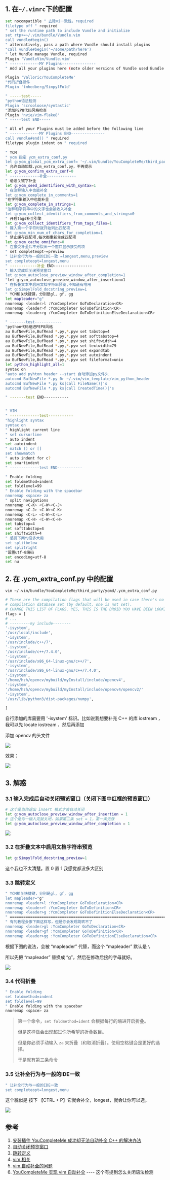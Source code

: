 ## 1. 在`~/.vimrc`下的配置

```bash
set nocompatible " 去除vi一致性，required
filetype off " required
" set the runtime path to include Vundle and initialize
set rtp+=~/.vim/bundle/Vundle.vim
call vundle#begin()
" alternatively, pass a path where Vundle should install plugins
"call vundle#begin('~/some/path/here')
" let Vundle manage Vundle, required
Plugin 'VundleVim/Vundle.vim'
" -------------MY Plugins---------------
" Add all your plugins here (note older versions of Vundle used Bundle instead of Plugin)    

Plugin 'Valloric/YouCompleteMe'
"代码折叠插件
Plugin 'tmhedberg/SimpylFold'

" -----test-----
"python语法检测
Plugin 'scrooloose/syntastic'
"添加PEP8代码风格检查
Plugin 'nvie/vim-flake8'
" -----test END-----

" All of your Plugins must be added before the following line
" -------------MY Plugins END---------------
call vundle#end() " required
filetype plugin indent on " required
             
" YCM   
" ycm 指定 ycm_extra_conf.py
let g:ycm_global_ycm_extra_conf= '~/.vim/bundle/YouCompleteMe/third_party/ycmd/.ycm_extra_conf.py'
" 允许自动加载.ycm_extra_conf.py，不再提示
let g:ycm_confirm_extra_conf=0
" -------------补全-------------
" 语法关键字补全
let g:ycm_seed_identifiers_with_syntax=1	
" 在注释输入中也能补全
let g:ycm_complete_in_comments=1
"在字符串输入中也能补全
let g:ycm_complete_in_strings=1
"注释和字符串中的文字也会被收入补全
let g:ycm_collect_identifiers_from_comments_and_strings=0
" 开启tags补全引擎
let g:ycm_collect_identifiers_from_tags_files=1
" 键入第一个字符时就开始列出匹配项
let g:ycm_min_num_of_chars_for_completion=1
" 禁止缓存匹配项,每次都重新生成匹配项
let g:ycm_cache_omnifunc=0	
" 在接受补全后不分裂出一个窗口显示接受的项
" set completeopt-=preview
" 让补全行为与一般的IDE一致 =longest,menu,preview
set completeopt=longest,menu
" ------------补全 END-----------------
" 输入完成后关闭预览窗口
let g:ycm_autoclose_preview_window_after_completion=1
"let g:ycm_autoclose_preview_window_after_insertion=1
" 在折叠文本中启用文档字符串预览,不知道有啥用
let g:SimpylFold_docstring_preview=1
" YCM相关快捷键，分别是gl, gf, gg
let mapleader="g"
nnoremap <leader>l :YcmCompleter GoToDeclaration<CR>
nnoremap <leader>f :YcmCompleter GoToDefinition<CR>
nnoremap <leader>g :YcmCompleter GoToDefinitionElseDeclaration<CR>

" -------test------------
"python代码缩进PEP8风格
au BufNewFile,BufRead *.py,*.pyw set tabstop=4
au BufNewFile,BufRead *.py,*.pyw set softtabstop=4
au BufNewFile,BufRead *.py,*.pyw set shiftwidth=4
au BufNewFile,BufRead *.py,*.pyw set textwidth=79
au BufNewFile,BufRead *.py,*.pyw set expandtab
au BufNewFile,BufRead *.py,*.pyw set autoindent
au BufNewFile,BufRead *.py,*.pyw set fileformat=unix
let python_highlight_all=1
syntax on
"auto add pyhton header --start 自动添加py文件头 
autocmd BufNewFile *.py 0r ~/.vim/vim_template/vim_python_header
autocmd BufNewFile *.py ks|call FileName()|'s
autocmd BufNewFile *.py ks|call CreatedTime()|'s

" -------test END-----------


" VIM
" -------------test-----------
"highlight syntax
syntax on
" highlight current line
" set cursorline
" auto indent
set autoindent 
" match () or []
set showmatch  
" auto indent for c?
set smartindent 
" -------------test END-----------

" Enable folding
set foldmethod=indent
set foldlevel=99
" Enable folding with the spacebar
nnoremap <space> za
" split navigations
nnoremap <C-K> <C-W><C-J>
nnoremap <C-J> <C-W><C-K>
nnoremap <C-L> <C-W><C-L>
nnoremap <C-H> <C-W><C-H>
set tabstop=4
set softtabstop=4
set shiftwidth=4
" 感觉下两句没多大用
set splitbelow
set splitright
"设置utf-8编码
set encoding=utf-8
set nu

```

## 2. 在 .ycm_extra_conf.py 中的配置
`vim ~/.vim/bundle/YouCompleteMe/third_party/ycmd/.ycm_extra_conf.py`

```bash
# These are the compilation flags that will be used in case there's no
# compilation database set (by default, one is not set).
# CHANGE THIS LIST OF FLAGS. YES, THIS IS THE DROID YOU HAVE BEEN LOOKING FOR.
flags = [
# ...
# ---------my include--------
'-isystem',
'/usr/local/include',
'-isystem',
'/usr/include/c++/7',
'-isystem',
'/usr/include/c++/7.4.0',
'-isystem',
'/usr/include/x86_64-linux-gnu/c++/7',
'-isystem',
'/usr/include/x86_64-linux-gnu/c++/7.4.0',
'-isystem',
'/home/hzh/opencv/mybuild/myInstall/include/opencv4',
'-isystem',
'/home/hzh/opencv/mybuild/myInstall/include/opencv4/opencv2/'
'-isystem',
'/usr/lib/python3/dist-packages/numpy',

]
```

自行添加的库需要用 '-isystem' 标识。比如说我想要补充 C++ 的库 iostream ，我可以先 locate iostream ，然后再添加

添加 opencv 的头文件

![](https://raw.githubusercontent.com/yiyah/Picture_Material/master/20190503004437.png)

效果：

![](https://raw.githubusercontent.com/yiyah/Picture_Material/master/20190503005012.png)

## 3. 解惑

### 3.1 输入完成后自动关闭预览窗口（关闭下图中红框的预览窗口）

```bash
# 这个是当你退出 insert 模式才会自动关闭
let g:ycm_autoclose_preview_window_after_insertion = 1
# 这个是你一输入完就关闭，如果第二条 set = 1，第一条无效
let g:ycm_autoclose_preview_window_after_completion = 1
```

![](https://raw.githubusercontent.com/yiyah/Picture_Material/master/20190502232501.png)

### 3.2 在折叠文本中启用文档字符串预览

```bash
let g:SimpylFold_docstring_preview=1
```

这个我也不太清楚。置 0 置 1 我感觉都没多大区别

### 3.3 跳转定义

```bash
" YCM相关快捷键，分别是gl, gf, gg
let mapleader="g"
nnoremap <leader>l :YcmCompleter GoToDeclaration<CR>
nnoremap <leader>f :YcmCompleter GoToDefinition<CR>
nnoremap <leader>g :YcmCompleter GoToDefinitionElseDeclaration<CR>
" ==========================================================================================
" 有的教程会像下面这样写，但是你会发现跳转不了
nnoremap <leader>gl :YcmCompleter GoToDeclaration<CR>
nnoremap <leader>gf :YcmCompleter GoToDefinition<CR>
nnoremap <leader>gg :YcmCompleter GoToDefinitionElseDeclaration<CR>
```

根据下图的说法，<leader>会被 “mapleader” 代替，而这个 “mapleader” 默认是 `\`

所以先把 “mapleader” 替换成 “g”，然后在修改<leader>后接的字母就好。

![](https://raw.githubusercontent.com/yiyah/Picture_Material/master/20190502234652.png)

### 3.4  代码折叠

```bash
" Enable folding
set foldmethod=indent
set foldlevel=99
" Enable folding with the spacebar
nnoremap <space> za
```

> 第一个命令，`set foldmethod=ident` 会根据每行的缩进开启折叠。
>
> 但是这样做会出现超过你所希望的折叠数目。
>
> 但是你必须手动输入 `za` 来折叠（和取消折叠）。使用空格键会是更好的选择。
>
> 于是就有第三条命令

### 3.5  让补全行为与一般的IDE一致  

```bash
" 让补全行为与一般的IDE一致  
set completeopt=longest,menu
```

这个貌似是 按下 【CTRL + P】它就会补全，longest，就会让你可以选。

![](https://raw.githubusercontent.com/yiyah/Picture_Material/master/20190503095356.png)

## 参考

1. [安装插件 YouCompleteMe 成功却无法自动补全 C++ 的解决办法](https://www.cnblogs.com/Bw98blogs/p/8455253.html)
2. [自动关闭预览窗口](<https://vi.stackexchange.com/questions/4056/is-there-an-easy-way-to-close-a-scratch-buffer-preview-window/4057>)
3. [跳转定义](<https://stackoverflow.com/questions/29573748/a-confusion-about-shortcut-key-of-youcompleteme-for-vim>)
4. [vim 相关](<https://segmentfault.com/a/1190000003962806>)
5. [vim 自动补全的问题](<https://www.douban.com/group/topic/26633511/>)
6. [YouCompleteMe 实现 vim 自动补全](https://blog.csdn.net/lyh__521/article/details/46295775) ---- 这个有提到怎么关闭语法检测

